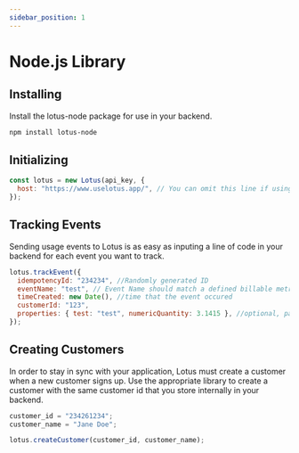 ```yaml
---
sidebar_position: 1
---
```


# Node.js Library

## Installing

Install the lotus-node package for use in your backend.

```bash npm2yarn
npm install lotus-node
```

## Initializing

```jsx
const lotus = new Lotus(api_key, {
  host: "https://www.uselotus.app/", // You can omit this line if using Lotus Cloud
});
```

## Tracking Events

Sending usage events to Lotus is as easy as inputing a line of code in your backend for each event you want to track.

```jsx
lotus.trackEvent({
  idempotencyId: "234234", //Randomly generated ID
  eventName: "test", // Event Name should match a defined billable metric
  timeCreated: new Date(), //time that the event occured
  customerId: "123",
  properties: { test: "test", numericQuantity: 3.1415 }, //optional, pass in any additional properties you want to aggregate or measure
});
```

## Creating Customers

In order to stay in sync with your application, Lotus must create a customer when a new customer signs up. Use the appropriate library to create a customer with the same customer id that you store internally in your backend.

```jsx title="Create Customer"
customer_id = "234261234";
customer_name = "Jane Doe";

lotus.createCustomer(customer_id, customer_name);
```
